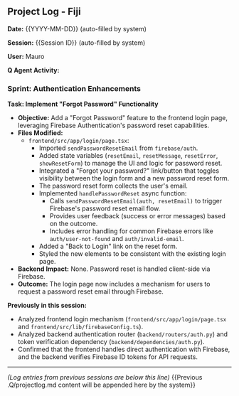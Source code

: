 ## Project Log - Fiji

**Date:** {{YYYY-MM-DD}} (auto-filled by system)

**Session:** {{Session ID}} (auto-filled by system)

**User:** Mauro

**Q Agent Activity:**

### Sprint: Authentication Enhancements

**Task: Implement "Forgot Password" Functionality**

*   **Objective:** Add a "Forgot Password" feature to the frontend login page, leveraging Firebase Authentication's password reset capabilities.
*   **Files Modified:**
    *   `frontend/src/app/login/page.tsx`:
        *   Imported `sendPasswordResetEmail` from `firebase/auth`.
        *   Added state variables (`resetEmail`, `resetMessage`, `resetError`, `showResetForm`) to manage the UI and logic for password reset.
        *   Integrated a "Forgot your password?" link/button that toggles visibility between the login form and a new password reset form.
        *   The password reset form collects the user's email.
        *   Implemented `handlePasswordReset` async function:
            *   Calls `sendPasswordResetEmail(auth, resetEmail)` to trigger Firebase's password reset email flow.
            *   Provides user feedback (success or error messages) based on the outcome.
            *   Includes error handling for common Firebase errors like `auth/user-not-found` and `auth/invalid-email`.
        *   Added a "Back to Login" link on the reset form.
        *   Styled the new elements to be consistent with the existing login page.
*   **Backend Impact:** None. Password reset is handled client-side via Firebase.
*   **Outcome:** The login page now includes a mechanism for users to request a password reset email through Firebase.

**Previously in this session:**
*   Analyzed frontend login mechanism (`frontend/src/app/login/page.tsx` and `frontend/src/lib/firebaseConfig.ts`).
*   Analyzed backend authentication router (`backend/routers/auth.py`) and token verification dependency (`backend/dependencies/auth.py`).
*   Confirmed that the frontend handles direct authentication with Firebase, and the backend verifies Firebase ID tokens for API requests.

---
*(Log entries from previous sessions are below this line)*
{{Previous .Q/projectlog.md content will be appended here by the system}}
